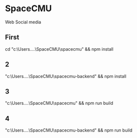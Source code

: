 # SpaceCMU
Web Social media
## First
cd "c:\Users\....\SpaceCMU\spacecmu" && npm install
## 2
"c:\Users\....\SpaceCMU\spacecmu-backend" && npm install
## 3
"c:\Users\....\SpaceCMU\spacecmu" && npm run build
## 4
"c:\Users\....\SpaceCMU\spacecmu-backend" && npm run build